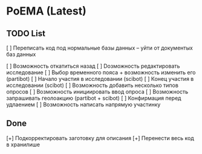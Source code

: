 # PoEMA (Latest)

## TODO List
[ ] Переписать код под нормальные базы данных – уйти от документых баз данных

[ ] Возможность откатиться назад
[ ] Dозможность редактировать исследование
[ ]  Выбор временного пояса + возможность изменить его (partibot)
[ ] Начало участия в исследовании (scibot)
[ ] Конец участия в исследовании (scibot)
[ ] Возможность добавить несколько типов опросов 
[ ] Возможность инициировать ввод опроса
[ ] Возможность запрашивать геолоакцию (partibot + scibot)
[ ] Конфирмация перед удлаением
[ ] Возможность написать напрямую участинку

## Done
[+] Подкорректировать заготовку для описания
[+] Перенести весь код в хранилише

